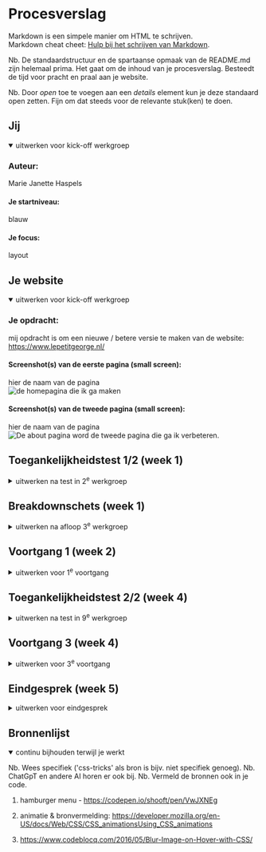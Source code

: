 # Procesverslag

Markdown is een simpele manier om HTML te schrijven.  
Markdown cheat cheet: [Hulp bij het schrijven van Markdown](https://github.com/adam-p/markdown-here/wiki/Markdown-Cheatsheet).

Nb. De standaardstructuur en de spartaanse opmaak van de README.md zijn helemaal prima. Het gaat om de inhoud van je procesverslag. Besteedt de tijd voor pracht en praal aan je website.

Nb. Door _open_ toe te voegen aan een _details_ element kun je deze standaard open zetten. Fijn om dat steeds voor de relevante stuk(ken) te doen.

## Jij

<details open>
  <summary>uitwerken voor kick-off werkgroep</summary>

### Auteur:

Marie Janette Haspels

#### Je startniveau:

blauw

#### Je focus:

layout

</details>

## Je website

<details open>
  <summary>uitwerken voor kick-off werkgroep</summary>

### Je opdracht:

mij opdracht is om een nieuwe / betere versie te maken van de website: https://www.lepetitgeorge.nl/

#### Screenshot(s) van de eerste pagina (small screen):

hier de naam van de pagina  
 <img src="![Alt text](readme-images/lepetitgoergepagina2.png)" width="375px" alt="de homepagina die ik ga maken ">

#### Screenshot(s) van de tweede pagina (small screen):

hier de naam van de pagina  
 <img src="![Alt text](readme-images/lepetitgeorgepagina.png)" width="375px" alt="De about pagina word de tweede pagina die ga ik verbeteren.">

</details>

## Toegankelijkheidstest 1/2 (week 1)

<details>
  <summary>uitwerken na test in 2<sup>e</sup> werkgroep</summary>

### Bevindingen

Lijst met je bevindingen die in de test naar voren kwamen:

De website van Le Petit George ziet er stijlvol en minimalistisch uit, met mooie foto's die de sfeer goed weergeven. Alles staat op één pagina zonder duidelijke kopjes of hoofdstukken, wat het lastig maakt om snel informatie te vinden. Een menu met secties zoals "Over Ons", "Menu", en "Reserveren" zou de gebruiksvriendelijkheid verbeteren. Daarnaast zouden interactieve elementen zoals een reserveringsknop of een dynamische fotogalerij de website aantrekkelijker maken. Door meer structuur en duidelijke call-to-action knoppen toe te voegen, kan de website niet alleen visueel mooi blijven, maar ook functioneler en makkelijker te navigeren worden voor bezoekers.



</details>

## Breakdownschets (week 1)

<details>
  <summary>uitwerken na afloop 3<sup>e</sup> werkgroep</summary>

### de hele pagina:

  <img src="![Alt text](<readme-images/FireShot Capture 003 - Le Petit George - .png>)" width="375px" alt="breakdown van de hele pagina">
  
  <img src="![Alt text](<readme-images/FireShot Capture 004 - Le Petit George - .png>)" width="375px" alt="breakdown van de hele pagina">

### dynamisch deel (bijv menu):

  <img src="![Alt text](readme-images/lepetitgoergepagina2.png)" width="375px" alt="breakdown van een dynamisch deel">

### wellicht nog een dynamisch deel (bijv filter):

  <img src="![Alt text](readme-images/lepetitgeorgepagina.png)" width="375px" alt="breakdown van nog een dynamisch deel">

</details>

## Voortgang 1 (week 2)

<details>
  <summary>uitwerken voor 1<sup>e</sup> voortgang</summary>

### Stand van zaken

hier dit ging goed & dit was lastig (neem ook screenshots op van delen van je website en code)

Tijdens het werken aan de code voor de website kwam ik erachter dat het hamburger menu niet goed functioneerde. Ik had de code voor het menu van een voorbeeldwebsite gebruikt (de bron was CodePen), maar het bleek niet naadloos te passen binnen mijn eigen project. Het menu opende niet altijd zoals ik wilde, en soms bleef het vaststaan, vooral op mobiele schermen. Ik heb verschillende aanpassingen geprobeerd om het probleem op te lossen, zoals het veranderen van de CSS-animaties en het updaten van de JavaScript-functies, maar het bleef lastig om het precies goed te krijgen.
<img src="![Alt text](readme-images/hamburgermenu.png)" width="375px"
alt="hamburgermenu"

<img src="![Alt text](readme-images/dots.png)" width="375px" alt="hamburgermenu"


- ...

</details>

## Toegankelijkheidstest 2/2 (week 4)

<details>
  <summary>uitwerken na test in 9<sup>e</sup> werkgroep</summary>

### Bevindingen

Lijst met je bevindingen die in de test naar voren kwamen (geef ook aan wat er verbeterd is):
<img src="![Alt text](readme-images/lepetitgoergepagina2.png)" width="375px" alt="checklist"



</details>

## Voortgang 3 (week 4)

<details>
  <summary>uitwerken voor 3<sup>e</sup> voortgang</summary>

### Stand van zaken

hier dit ging goed & dit was lastig (neem ook screenshots op van delen van je website en code)
Het was behoorlijk lastig om de foto's netjes naast elkaar te krijgen in de layout. Ik gebruikte de `row` en `column` klassen, maar de foto's bleven steeds onder elkaar staan. Na wat zoeken en proberen kwam ik erachter dat ik `display: flex;` aan de `row`-container moest toevoegen en daarnaast de breedte van de `column`-items goed moest instellen. Toen ik dit eenmaal had aangepast, kwamen de foto's eindelijk mooi naast elkaar, precies zoals ik wilde. Deze kleine wijziging in de code bleek de oplossing te zijn.
<img src="![Alt text](readme-images/afbeeldingtest.png)" width="375px"
alt="afbeelding row"

<img src="![Alt text](readme-images/dots.png)" width="375px" alt="hamburgermenu"




</details>

## Eindgesprek (week 5)

<details>
  <summary>uitwerken voor eindgesprek</summary>

### Je uitkomst - karakteristiek screenshots:

  <img src="![Alt text](readme-images/filmpje.png)" width="375px" alt="uitomst opdracht 1">

### Dit ging goed/Heb ik geleerd:

Korte omschrijving met plaatjes
Het filmpje bleef steeds loopen, en dat was eigenlijk precies de bedoeling. Door bewust `pointer-events: none;` toe te voegen in de CSS, zorgde ik ervoor dat het filmpje niet pauzeerbaar was door de gebruiker. Hierdoor kan niemand het per ongeluk stoppen en blijft het automatisch doorlopen op de achtergrond, zonder interactie van de gebruiker. Dit gaf precies het effect dat ik zocht: een continu afspelend filmpje dat niet onderbroken kan worden.

  <img src="![Alt text](readme-images/filmpje.png)" width="375px" alt="film">

### Dit was lastig/Is niet gelukt:

Korte omschrijving met plaatjes
Ik probeerde een animatie te maken waarbij de items in de footer mooi naast elkaar bewegen, maar het wilde maar niet lukken. Ondanks dat ik `display: flex;` had gebruikt, bleven de items steeds onder elkaar staan. Ik heb van alles geprobeerd met `@keyframes` en verschillende CSS-aanpassingen, maar niets hielp om ze netjes naast elkaar te krijgen. Uiteindelijk bleek dat de animatie de `flex`-instellingen in de war stuurde, waardoor het gewoon niet werkte. Dit heeft me echt laten zien hoe lastig het kan zijn als animaties en flexbox elkaar tegenwerken.

  <img src="![Alt text](readme-images/animatie.png)" width="375px" alt="animatie dat niet werkt">
</details>

## Bronnenlijst

<details open>
  <summary>continu bijhouden terwijl je werkt</summary>

Nb. Wees specifiek ('css-tricks' als bron is bijv. niet specifiek genoeg).
Nb. ChatGpT en andere AI horen er ook bij.
Nb. Vermeld de bronnen ook in je code.

1. hamburger menu - https://codepen.io/shooft/pen/VwJXNEg 
2. animatie & bronvermelding: https://developer.mozilla.org/en-US/docs/Web/CSS/CSS_animationsUsing_CSS_animations

3. https://www.codeblocq.com/2016/05/Blur-Image-on-Hover-with-CSS/

</details>
